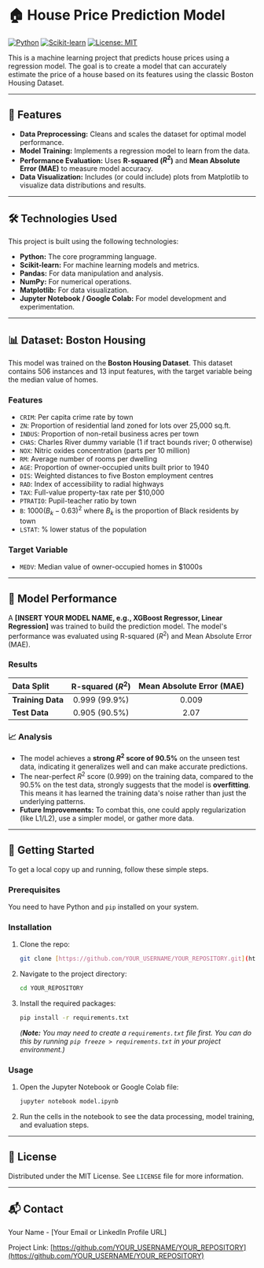 # 🏠 House Price Prediction Model

[![Python](https://img.shields.io/badge/Python-3.9%2B-blue.svg)](https://www.python.org/downloads/)
[![Scikit-learn](https://img.shields.io/badge/Scikit--learn-1.0%2B-orange.svg)](https://scikit-learn.org/stable/)
[![License: MIT](https://img.shields.io/badge/License-MIT-yellow.svg)](https://opensource.org/licenses/MIT)

This is a machine learning project that predicts house prices using a regression model. The goal is to create a model that can accurately estimate the price of a house based on its features using the classic Boston Housing Dataset.

---

## 🚀 Features

* **Data Preprocessing:** Cleans and scales the dataset for optimal model performance.
* **Model Training:** Implements a regression model to learn from the data.
* **Performance Evaluation:** Uses **R-squared ($R^2$)** and **Mean Absolute Error (MAE)** to measure model accuracy.
* **Data Visualization:** Includes (or could include) plots from Matplotlib to visualize data distributions and results.

---

## 🛠️ Technologies Used

This project is built using the following technologies:

* **Python:** The core programming language.
* **Scikit-learn:** For machine learning models and metrics.
* **Pandas:** For data manipulation and analysis.
* **NumPy:** For numerical operations.
* **Matplotlib:** For data visualization.
* **Jupyter Notebook / Google Colab:** For model development and experimentation.

---

## 📊 Dataset: Boston Housing

This model was trained on the **Boston Housing Dataset**. This dataset contains 506 instances and 13 input features, with the target variable being the median value of homes.

### Features
* `CRIM`: Per capita crime rate by town
* `ZN`: Proportion of residential land zoned for lots over 25,000 sq.ft.
* `INDUS`: Proportion of non-retail business acres per town
* `CHAS`: Charles River dummy variable (1 if tract bounds river; 0 otherwise)
* `NOX`: Nitric oxides concentration (parts per 10 million)
* `RM`: Average number of rooms per dwelling
* `AGE`: Proportion of owner-occupied units built prior to 1940
* `DIS`: Weighted distances to five Boston employment centres
* `RAD`: Index of accessibility to radial highways
* `TAX`: Full-value property-tax rate per $10,000
* `PTRATIO`: Pupil-teacher ratio by town
* `B`: $1000(B_k - 0.63)^2$ where $B_k$ is the proportion of Black residents by town
* `LSTAT`: % lower status of the population

### Target Variable
* `MEDV`: Median value of owner-occupied homes in $1000s

---

## 🤖 Model Performance

A **[INSERT YOUR MODEL NAME, e.g., XGBoost Regressor, Linear Regression]** was trained to build the prediction model. The model's performance was evaluated using R-squared ($R^2$) and Mean Absolute Error (MAE).

### Results

| Data Split | R-squared ($R^2$) | Mean Absolute Error (MAE) |
| :--- | :---: | :---: |
| **Training Data** | 0.999 (99.9%) | 0.009 |
| **Test Data** | 0.905 (90.5%) | 2.07 |

### 📈 Analysis

* The model achieves a **strong $R^2$ score of 90.5%** on the unseen test data, indicating it generalizes well and can make accurate predictions.
* The near-perfect $R^2$ score (0.999) on the training data, compared to the 90.5% on the test data, strongly suggests that the model is **overfitting**. This means it has learned the training data's noise rather than just the underlying patterns.
* **Future Improvements:** To combat this, one could apply regularization (like L1/L2), use a simpler model, or gather more data.

---

## 🔧 Getting Started

To get a local copy up and running, follow these simple steps.

### Prerequisites

You need to have Python and `pip` installed on your system.

### Installation

1.  Clone the repo:
    ```sh
    git clone [https://github.com/YOUR_USERNAME/YOUR_REPOSITORY.git](https://github.com/YOUR_USERNAME/YOUR_REPOSITORY.git)
    ```
2.  Navigate to the project directory:
    ```sh
    cd YOUR_REPOSITORY
    ```
3.  Install the required packages:
    ```sh
    pip install -r requirements.txt
    ```
    *(**Note:** You may need to create a `requirements.txt` file first. You can do this by running `pip freeze > requirements.txt` in your project environment.)*

### Usage

1.  Open the Jupyter Notebook or Google Colab file:
    ```sh
    jupyter notebook model.ipynb
    ```
2.  Run the cells in the notebook to see the data processing, model training, and evaluation steps.

---

## 📄 License

Distributed under the MIT License. See `LICENSE` file for more information.

---

## 📬 Contact

Your Name - [Your Email or LinkedIn Profile URL]

Project Link: [https://github.com/YOUR_USERNAME/YOUR_REPOSITORY](https://github.com/YOUR_USERNAME/YOUR_REPOSITORY)
